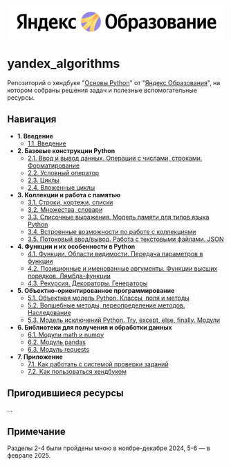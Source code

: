 ![Яндекс Образование](/repository/banner-white.png)

# yandex_algorithms
Репозиторий о хендбуке "[Основы Python](https://education.yandex.ru/handbook/python)" от "[Яндекс Образования](https://education.yandex.ru)", на котором собраны решения задач и полезные вспомогательные ресурсы.


## Навигация
- **1. Введение**
  - [1.1. Введение](/1.1/)
- **2. Базовые конструкции Python**
  - [2.1. Ввод и вывод данных. Операции с числами, строками. Форматирование](/2.1/)
  - [2.2. Условный оператор](/2.2/)
  - [2.3. Циклы](/2.3/)
  - [2.4. Вложенные циклы](/2.4/)
- **3. Коллекции и работа с памятью**
  - [3.1. Строки, кортежи, списки](/3.1/)
  - [3.2. Множества, словари](/3.2/)
  - [3.3. Списочные выражения. Модель памяти для типов языка Python](/3.3/)
  - [3.4. Встроенные возможности по работе с коллекциями](/3.4/)
  - [3.5. Потоковый ввод/вывод. Работа с текстовыми файлами. JSON](/3.5/)
- **4. Функции и их особенности в Python**
  - [4.1. Функции. Области видимости. Передача параметров в функции](/4.1/)
  - [4.2. Позиционные и именованные аргументы. Функции высших порядков. Лямбда-функции](/4.2/)
  - [4.3. Рекурсия. Декораторы. Генераторы](/4.3/)
- **5. Объектно-ориентированное программирование**
  - [5.1. Объектная модель Python. Классы, поля и методы](/5.1/)
  - [5.2. Волшебные методы, переопределение методов. Наследование](/5.2/)
  - [5.3. Модель исключений Python. Try, except, else, finally. Модули](/5.3/)
- **6. Библиотеки для получения и обработки данных**
  - [6.1. Модули math и numpy](/6.1/)
  - [6.2. Модуль pandas](/6.2/)
  - [6.3. Модуль requests](/6.3/)
- **7. Приложение**
  - [7.1. Как работать с системой проверки заданий](/7.1/)
  - [7.2. Как пользоваться хендбуком](/7.2/)


## Пригодившиеся ресурсы
...


## Примечание
Разделы 2-4 были пройдены мною в ноябре-декабре 2024, 5-6 — в феврале 2025.
